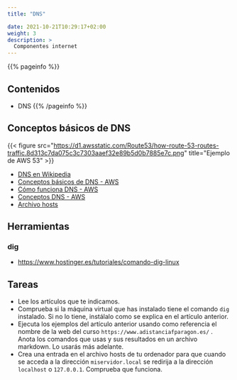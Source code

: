 ```yaml
---
title: "DNS"

date: 2021-10-21T10:29:17+02:00
weight: 3
description: >
  Componentes internet
---
```


{{% pageinfo %}}
## Contenidos
* DNS
{{% /pageinfo %}}


## Conceptos básicos de DNS

{{< figure src="https://d1.awsstatic.com/Route53/how-route-53-routes-traffic.8d313c7da075c3c7303aaef32e89b5d0b7885e7c.png" title="Ejemplo de AWS 53" >}}

* [DNS en Wikipedia](https://en.wikipedia.org/wiki/Domain_Name_System)
* [Conceptos básicos de DNS - AWS](https://aws.amazon.com/es/route53/what-is-dns/)
* [Cómo funciona DNS - AWS](https://docs.aws.amazon.com/Route53/latest/DeveloperGuide/welcome-dns-service.html)
* [Conceptos DNS - AWS](https://docs.aws.amazon.com/Route53/latest/DeveloperGuide/route-53-concepts.html)
* [Archivo hosts](https://en.wikipedia.org/wiki/Hosts_(file))

## Herramientas
### dig
* https://www.hostinger.es/tutoriales/comando-dig-linux

## Tareas
* Lee los artículos que te indicamos. 
* Comprueba si la máquina virtual que has instalado tiene el comando `dig` instalado. Si no lo tiene, instálalo como se explica en el artículo anterior.
* Ejecuta los ejemplos del artículo anterior usando como referencia el nombre de la web del curso `https://www.adistanciafparagon.es/` . Anota los comandos que usas y sus resultados en un archivo markdown. Lo usarás más adelante.
* Crea una entrada en el archivo hosts de tu ordenador para que cuando se acceda a la dirección `miservidor.local` se redirija a la dirección `localhost` o `127.0.0.1`. Comprueba que funciona.